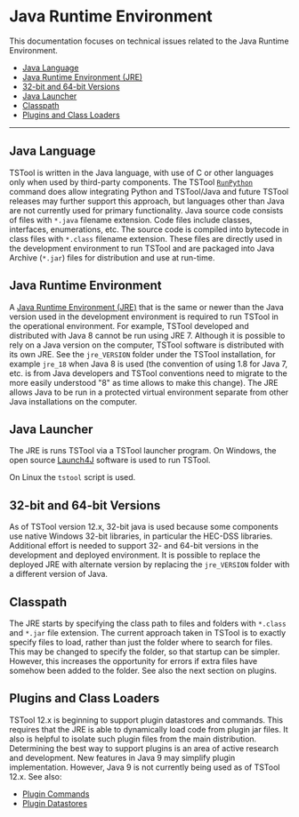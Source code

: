 # Java Runtime Environment #

This documentation focuses on technical issues related to the Java Runtime Environment.

* [Java Language](#java-language)
* [Java Runtime Environment (JRE)](#java-runtime-environment_1)
* [32-bit and 64-bit Versions](#32-bit-and-64-bit-versions)
* [Java Launcher](#java-launcher)
* [Classpath](#classpath)
* [Plugins and Class Loaders](#plugins-and-class-loaders)

--------------

## Java Language ##

TSTool is written in the Java language, with use of C or other languages only when used by third-party components.
The TSTool [`RunPython`](http://opencdss.state.co.us/tstool/latest/doc-user/command-ref/RunPython/RunPython/)
command does allow integrating Python and TSTool/Java and future TSTool releases may further support this approach,
but languages other than Java are not currently used for primary functionality.
Java source code consists of files with `*.java` filename extension.
Code files include classes, interfaces, enumerations, etc.
The source code is compiled into bytecode in class files with `*.class` filename extension.
These files are directly used in the development environment to run TSTool and are
packaged into Java Archive (`*.jar`) files for distribution and use at run-time.

## Java Runtime Environment ##

A [Java Runtime Environment (JRE)](../../resources.md#java) that is the same or newer than the Java version used in the development environment
is required to run TSTool in the operational environment.
For example, TSTool developed and distributed with Java 8 cannot be run using JRE 7.
Although it is possible to rely on a Java version on the computer, TSTool software
is distributed with its own JRE.  See the `jre_VERSION` folder under the TSTool installation,
for example `jre_18` when Java 8 is used (the convention of using 1.8 for Java 7, etc. is from Java developers
and TSTool conventions need to migrate to the more easily understood "8" as time allows to make this change).
The JRE allows Java to be run in a protected virtual environment separate from other Java installations on the computer.

## Java Launcher ##

The JRE is runs TSTool via a TSTool launcher program.
On Windows, the open source [Launch4J](../../resources.md#launch4j)
software is used to run TSTool.

On Linux the `tstool` script is used.

## 32-bit and 64-bit Versions ##

As of TSTool version 12.x, 32-bit java is used because some components use native Windows 32-bit libraries,
in particular the HEC-DSS libraries.
Additional effort is needed to support 32- and 64-bit versions in the development and deployed environment.
It is possible to replace the deployed JRE with alternate version by replacing
the `jre_VERSION` folder with a different version of Java.

## Classpath ##

The JRE starts by specifying the class path to files and folders with `*.class` and `*.jar` file extension.
The current approach taken in TSTool is to exactly specify files to load, rather than just the
folder where to search for files.
This may be changed to specify the folder, so that startup can be simpler.
However, this increases the opportunity for errors if extra files have somehow been added to the folder.
See also the next section on plugins.

## Plugins and Class Loaders ##

TSTool 12.x is beginning to support plugin datastores and commands.
This requires that the JRE is able to dynamically load code from plugin jar files.
It also is helpful to isolate such plugin files from the main distribution.
Determining the best way to support plugins is an area of active research and development.
New features in Java 9 may simplify plugin implementation.
However, Java 9 is not currently being used as of TSTool 12.x.
See also:

* [Plugin Commands](../plugin-commands/plugin-commands.md)
* [Plugin Datastores](../plugin-datastores/plugin-datastores.md)
